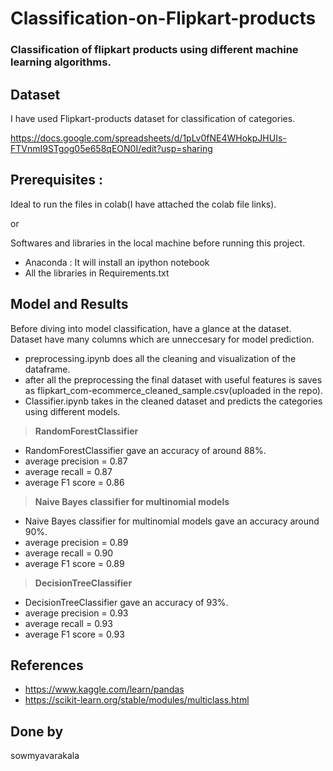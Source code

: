 # Classification-on-Flipkart-products

### Classification of flipkart products using different machine learning algorithms.

## Dataset
I have used Flipkart-products dataset for classification of categories.

https://docs.google.com/spreadsheets/d/1pLv0fNE4WHokpJHUIs-FTVnmI9STgog05e658qEON0I/edit?usp=sharing

## Prerequisites :
Ideal to run the files in colab(I have attached the colab file links).

or

Softwares and libraries in the local machine before running this project.
* Anaconda : It will install an ipython notebook
* All the libraries in Requirements.txt

## Model and Results
Before diving into model classification, have a glance at the dataset.
Dataset have many columns which are unneccesary for model prediction.
* preprocessing.ipynb does all the cleaning and visualization of the dataframe.
* after all the preprocessing the final dataset with useful features is saves as flipkart_com-ecommerce_cleaned_sample.csv(uploaded in the repo).
* Classifier.ipynb takes in the cleaned dataset and predicts the categories using different models.

>**RandomForestClassifier**
* RandomForestClassifier gave an accuracy of around 88%.
*   average precision = 0.87
*  average recall = 0.87
*   average F1 score = 0.86
>**Naive Bayes classifier for multinomial models**
* Naive Bayes classifier for multinomial models gave an accuracy around 90%.
*   average precision = 0.89
*  average recall = 0.90
*   average F1 score = 0.89
>**DecisionTreeClassifier**
* DecisionTreeClassifier gave an accuracy of 93%.
*   average precision = 0.93
*  average recall = 0.93
*   average F1 score = 0.93

## References
* https://www.kaggle.com/learn/pandas
* https://scikit-learn.org/stable/modules/multiclass.html

## Done by 
sowmyavarakala





